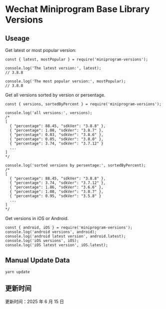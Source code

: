 
# Wechat Miniprogram Base Library Versions

## Useage

Get latest or most popular version:

```;
const { latest, mostPopular } = require('miniprogram-versions');

console.log('The latest version:', latest);
// 3.8.8

console.log('The most popular version:', mostPopular);
// 3.8.8

```

Get all versions sorted by version or persentage.

```
const { versions, sortedByPercent } = require('miniprogram-versions');

console.log('all versions:', versions);
/*
[
  { "percentage": 88.45, "sdkVer": "3.8.8" },
  { "percentage": 1.08, "sdkVer": "3.8.7" },
  { "percentage": 0.03, "sdkVer": "3.8.6" },
  { "percentage": 0.05, "sdkVer": "3.8.0" },
  { "percentage": 3.74, "sdkVer": "3.7.12" }
  ...
]
*/

console.log('sorted versions by persentage:', sortedByPercent);
/*
[
  { "percentage": 88.45, "sdkVer": "3.8.8" },
  { "percentage": 3.74, "sdkVer": "3.7.12" },
  { "percentage": 1.86, "sdkVer": "3.6.6" },
  { "percentage": 1.08, "sdkVer": "3.8.7" },
  { "percentage": 0.95, "sdkVer": "3.5.8" }
  ...
]
*/
```

Get versions in iOS or Android.

```
const { android, iOS } = require('miniprogram-versions');
console.log('android versions', android);
console.log('android latest version', android.latest);
console.log('iOS versions', iOS);
console.log('iOS latest version', iOS.latest);
```

## Manual Update Data

```
yarn update
```

## 更新时间

更新时间：2025 年 6 月 15 日
